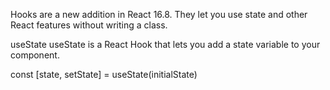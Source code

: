 Hooks are a new addition in React 16.8. They let you use state and other React features without writing a class.

useState
useState is a React Hook that lets you add a state variable to your component.

const [state, setState] = useState(initialState)
